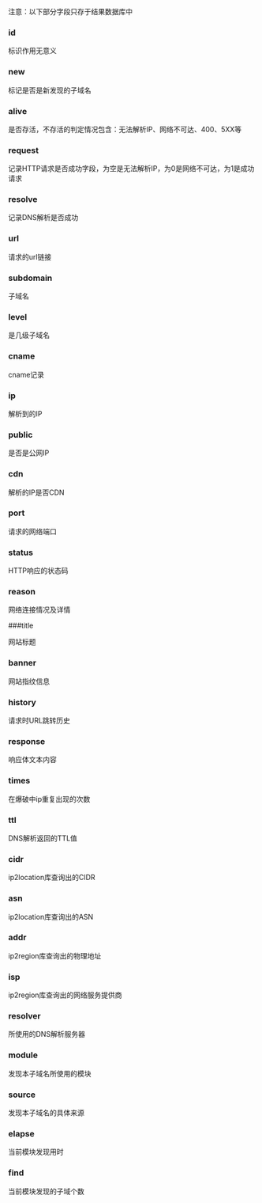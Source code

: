 注意：以下部分字段只存于结果数据库中

### id

标识作用无意义

### new

标记是否是新发现的子域名

### alive

是否存活，不存活的判定情况包含：无法解析IP、网络不可达、400、5XX等

### request

记录HTTP请求是否成功字段，为空是无法解析IP，为0是网络不可达，为1是成功请求

### resolve

记录DNS解析是否成功

### url

请求的url链接

### subdomain

子域名

### level

是几级子域名

### cname

cname记录

### ip

解析到的IP

### public

是否是公网IP

### cdn

解析的IP是否CDN

### port

请求的网络端口

### status

HTTP响应的状态码

### reason

网络连接情况及详情

###title

网站标题

### banner

网站指纹信息

### history
请求时URL跳转历史

### response
响应体文本内容

### times

在爆破中ip重复出现的次数

### ttl

DNS解析返回的TTL值

### cidr

ip2location库查询出的CIDR

### asn

ip2location库查询出的ASN

### addr

ip2region库查询出的物理地址

### isp

ip2region库查询出的网络服务提供商

### resolver

所使用的DNS解析服务器

### module

发现本子域名所使用的模块

### source

发现本子域名的具体来源

### elapse

当前模块发现用时

### find

当前模块发现的子域个数